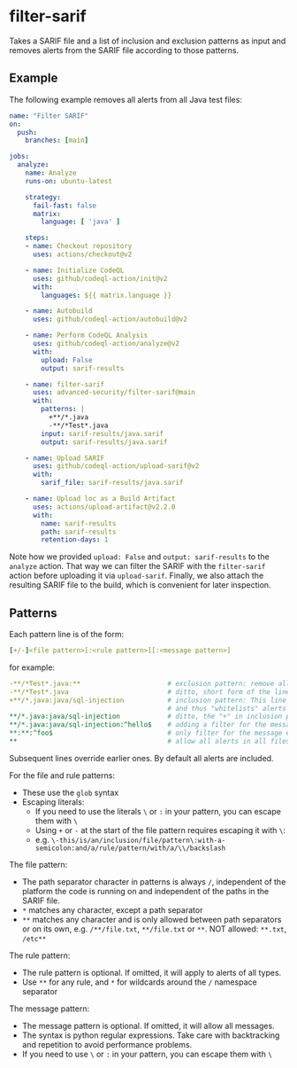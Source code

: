 # filter-sarif

Takes a SARIF file and a list of inclusion and exclusion patterns as input and removes alerts from the SARIF file according to those patterns.

## Example

The following example removes all alerts from all Java test files:

```yaml
name: "Filter SARIF"
on:
  push:
    branches: [main]

jobs:
  analyze:
    name: Analyze
    runs-on: ubuntu-latest

    strategy:
      fail-fast: false
      matrix:
        language: [ 'java' ]

    steps:
    - name: Checkout repository
      uses: actions/checkout@v2

    - name: Initialize CodeQL
      uses: github/codeql-action/init@v2
      with:
        languages: ${{ matrix.language }}

    - name: Autobuild
      uses: github/codeql-action/autobuild@v2

    - name: Perform CodeQL Analysis
      uses: github/codeql-action/analyze@v2
      with:
        upload: False
        output: sarif-results

    - name: filter-sarif
      uses: advanced-security/filter-sarif@main
      with:
        patterns: |
          +**/*.java
          -**/*Test*.java
        input: sarif-results/java.sarif
        output: sarif-results/java.sarif

    - name: Upload SARIF
      uses: github/codeql-action/upload-sarif@v2
      with:
        sarif_file: sarif-results/java.sarif

    - name: Upload loc as a Build Artifact
      uses: actions/upload-artifact@v2.2.0
      with:
        name: sarif-results
        path: sarif-results
        retention-days: 1
```

Note how we provided `upload: False` and `output: sarif-results` to the `analyze` action. That way we can filter the SARIF with the `filter-sarif` action before uploading it via `upload-sarif`. Finally, we also attach the resulting SARIF file to the build, which is convenient for later inspection.

## Patterns

Each pattern line is of the form:

```yaml
[+/-]<file pattern>[:<rule pattern>][:<message pattern>]
```

for example:

```yaml
-**/*Test*.java:**                      # exclusion pattern: remove all alerts from all Java test files
-**/*Test*.java                         # ditto, short form of the line above
+**/*.java:java/sql-injection           # inclusion pattern: This line has precedence over the first two
                                        # and thus "whitelists" alerts of type "java/sql-injection"
**/*.java:java/sql-injection            # ditto, the "+" in inclusion patterns is optional
**/*.java:java/sql-injection:^hello$    # adding a filter for the message exactly matching the regex '^hello$'
**:**:^foo$                             # only filter for the message exactly matching the regex '^foo$'
**                                      # allow all alerts in all files (reverses all previous lines)
```

Subsequent lines override earlier ones. By default all alerts are included.

For the file and rule patterns:

* These use the `glob` syntax
* Escaping literals:
  * If you need to use the literals `\` or `:` in your pattern, you can escape them with `\`
  * Using `+` or `-` at the start of the file pattern requires escaping it with `\`:
  * e.g. `\-this/is/an/inclusion/file/pattern\:with-a-semicolon:and/a/rule/pattern/with/a/\\/backslash`

The file pattern:

* The path separator character in patterns is always `/`, independent of the platform the code is running on and independent of the paths in the SARIF file.
* `*` matches any character, except a path separator
* `**` matches any character and is only allowed between path separators or on its own, e.g. `/**/file.txt`, `**/file.txt` or `**`. NOT allowed: `**.txt`, `/etc**`

The rule pattern:

* The rule pattern is optional. If omitted, it will apply to alerts of all types.
* Use `**` for any rule, and `*` for wildcards around the `/` namespace separator

The message pattern:

* The message pattern is optional. If omitted, it will allow all messages.
* The syntax is python regular expressions. Take care with backtracking and repetition to avoid performance problems.
* If you need to use `\` or `:` in your pattern, you can escape them with `\`

